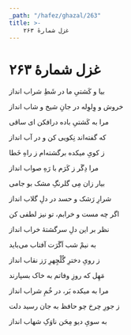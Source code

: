 ```yaml
---
_path: "/hafez/ghazal/263"
title: >-
    غزل شمارهٔ ۲۶۳
---
```

# غزل شمارهٔ ۲۶۳

<div class="b" id="bn1"><div class="m1"><p>بیا و کَشتیِ ما در شَطِ شراب انداز</p></div>
<div class="m2"><p>خروش و وِلوِله در جانِ شیخ و شاب انداز</p></div></div>
<div class="b" id="bn2"><div class="m1"><p>مرا به کَشتیِ باده درافکن ای ساقی</p></div>
<div class="m2"><p>که گفته‌اند نِکویی کن و در آب انداز</p></div></div>
<div class="b" id="bn3"><div class="m1"><p>ز کویِ میکده برگشته‌ام ز راهِ خَطا</p></div>
<div class="m2"><p>مرا دِگَر ز کَرَم با رَهِ صواب انداز</p></div></div>
<div class="b" id="bn4"><div class="m1"><p>بیار زان مِی گلرنگِ مشک بو جامی</p></div>
<div class="m2"><p>شرارِ رَشک و حسد در دلِ گلاب انداز</p></div></div>
<div class="b" id="bn5"><div class="m1"><p>اگر چه مست و خرابم، تو نیز لطفی کن</p></div>
<div class="m2"><p>نظر بر این دلِ سرگشتهٔ خراب انداز</p></div></div>
<div class="b" id="bn6"><div class="m1"><p>به نیمْ شب اَگَرَت آفتاب می‌باید</p></div>
<div class="m2"><p>ز رویِ دخترِ گُلْچِهرِ رَز نقاب انداز</p></div></div>
<div class="b" id="bn7"><div class="m1"><p>مَهِل که روزِ وفاتم به خاک بسپارند</p></div>
<div class="m2"><p>مرا به میکده بَر، در خُمِ شراب انداز</p></div></div>
<div class="b" id="bn8"><div class="m1"><p>ز جورِ چرخ چو حافظ به جان رسید دلت</p></div>
<div class="m2"><p>به سویِ دیو مِحَن ناوَکِ شهاب انداز</p></div></div>
